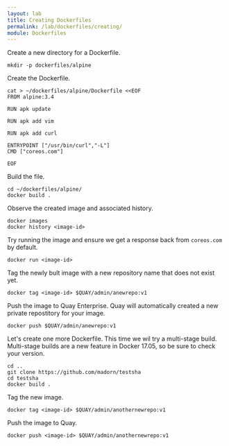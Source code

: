 ```yaml
---
layout: lab
title: Creating Dockerfiles
permalink: /lab/dockerfiles/creating/
module: Dockerfiles
---
```


Create a new directory for a Dockerfile.

```
mkdir -p dockerfiles/alpine
```

Create the Dockerfile.

```
cat > ~/dockerfiles/alpine/Dockerfile <<EOF
FROM alpine:3.4

RUN apk update

RUN apk add vim

RUN apk add curl

ENTRYPOINT ["/usr/bin/curl","-L"]
CMD ["coreos.com"]

EOF
```

Build the file.

```
cd ~/dockerfiles/alpine/
docker build .
```

Observe the created image and associated history.

```
docker images
docker history <image-id>
```

Try running the image and ensure we get a response back from `coreos.com` by default.

```
docker run <image-id>
```

Tag the newly bult image with a new repository name that does not exist yet.

```
docker tag <image-id> $QUAY/admin/anewrepo:v1
```

Push the image to Quay Enterprise. Quay will automatically created a new private repostitory for your image.

```
docker push $QUAY/admin/anewrepo:v1
```

Let's create one more Dockerfile. This time we wil try a multi-stage build. Multi-stage builds are a new feature in Docker 17.05, so be sure to check your version.

```
cd ..
git clone https://github.com/madorn/testsha
cd testsha
docker build .
```

Tag the new image.

```
docker tag <image-id> $QUAY/admin/anothernewrepo:v1
```

Push the image to Quay.

```
docker push <image-id> $QUAY/admin/anothernewrepo:v1
```